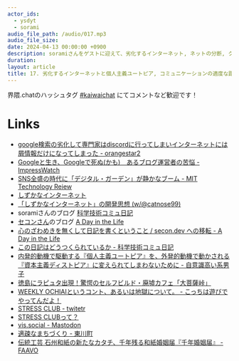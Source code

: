 ```yaml
---
actor_ids:
  - ysdyt
  - sorami
audio_file_path: /audio/017.mp3
audio_file_size:
date: 2024-04-13 00:00:00 +0900
description: soramiさんをゲストに迎えて、劣化するインターネット, ネットの分断, クラフトインターネット, 個人主義ユートピア, 適度なコミュニケーションの距離感 などについて話しました。
duration:
layout: article
title: 17. 劣化するインターネットと個人主義ユートピア, コミュニケーションの適度な距離感（sorami）
---
```


界隈.chatのハッシュタグ [#kaiwaichat](https://twitter.com/search?q=%23kaiwaichat&src=typed_query&f=live) にてコメントなど歓迎です！

# Links
- [google検索の劣化して専門家はdiscordに行ってしまいインターネットには屑情報だけになってしまった - orangestar2](https://orangestar2.hatenadiary.com/entry/2024/02/13/174845)
- [Googleと生き、Googleで死ぬ(かも)　あるブログ運営者の苦悩 - ImpressWatch](https://www.watch.impress.co.jp/docs/topic/1569786.html)
- [SNS全盛の時代に「デジタル・ガーデン」が静かなブーム - MIT Technology Reiew](https://www.technologyreview.jp/s/218383/digital-gardens-let-you-cultivate-your-own-little-bit-of-the-internet/)
- [しずかなインターネット](https://sizu.me/home)
- [「しずかなインターネット」の開発思想 (w/@catnose99)](https://open.spotify.com/episode/0JkHR7uuJs6rQGvcyzvluF?si=x9g3_-5BRee56-fo4Lu7fg)
- soramiさんのブログ [科学技術コミュ日記](https://sorami.dev/costep/)
- [セコンさん](https://twitter.com/hotchpotch)のブログ [A Day in the Life](https://secon.dev/entry/)
- [心のざわめきを無くして日記を書くということ / secon.dev への移転 - A Day in the Life](https://secon.dev/entry/2020/09/03/172016/)
- [この日記はどうつくられているか - 科学技術コミュ日記](https://sorami.dev/costep/2023-07-02/)
- [内発的動機で駆動する『個人主義ユートピア』を、外発的動機で動かされる『資本主義ディストピア』に変えられてしまわないために - 自意識高い系男子](https://ta-nishi.hatenablog.com/entry/2023/12/23/044701)
- [徳島にラピュタ出現！驚愕のセルフビルド・廃墟カフェ「大菩薩峠」](https://www.travel.co.jp/guide/article/28419/)
- [WEEKLY OCHIAIというコント、あるいは地獄について。 - こっちは遊びでやってんだよ！](https://ken-horimoto.com/20181228115315/#google_vignette)
- [STRESS CLUB - twitetr](https://twitter.com/STRESS_CLUB_)
- [STRESS CLUBって？](https://internet-happyend.online/about)
- [vis.social - Mastodon](https://vis.social/about)
- [適疎なまちづくり - 東川町](https://higashikawa-town.jp/portal/top/panel/108)
- [伝統工芸 石州和紙の新たなカタチ、千年残る和紙婚姻届『千年婚姻届』 - FAAVO](https://camp-fire.jp/projects/view/310092)